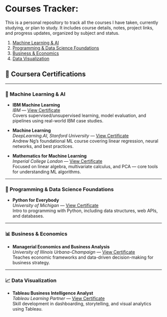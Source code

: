 # Courses Tracker: 
This is a personal repository to track all the courses I have taken, currently studying, or plan to study. It includes course details, notes, project links, and progress updates, organized by subject and status.

1. [Machine Learning & AI](#Machine-Learning--AI)
2. [Programming & Data Science Foundations](#Programming--Data-Science-Foundations)
3. [Business & Economics](#Business--Economics)
4. [Data Visualization](#Data-Visualization)

## 📜 Coursera Certifications
---
### 🧠 Machine Learning & AI

- **IBM Machine Learning**  
  *IBM* — [View Certificate](https://coursera.org/share/6a3ebec5f4e302760e2ec59014351f22)  
  Covers supervised/unsupervised learning, model evaluation, and pipelines using real-world IBM case studies.

- **Machine Learning**  
  *DeepLearning.AI, Stanford University* — [View Certificate](https://coursera.org/share/f240b13fb243e3503e202264bec23138)  
  Andrew Ng’s foundational ML course covering linear regression, neural networks, and best practices.

- **Mathematics for Machine Learning**  
  *Imperial College London* — [View Certificate](https://coursera.org/share/0ae1cd958cd41ab3d3494b773a53976f)  
  Focused on linear algebra, multivariate calculus, and PCA — core tools for understanding ML algorithms.

---

### 🐍 Programming & Data Science Foundations

- **Python for Everybody**  
  *University of Michigan* — [View Certificate](https://coursera.org/share/1f41bf22a31f6f116c7b3265380545d7)  
  Intro to programming with Python, including data structures, web APIs, and databases.

---

### 📊 Business & Economics

- **Managerial Economics and Business Analysis**  
  *University of Illinois Urbana-Champaign* — [View Certificate](#)  
  Teaches economic frameworks and data-driven decision-making for business strategy.

---

### 📈 Data Visualization

- **Tableau Business Intelligence Analyst**  
  *Tableau Learning Partner* — [View Certificate](#)  
  Skill development in dashboarding, storytelling, and visual analytics using Tableau.

